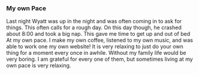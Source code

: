 ---
---

### My own Pace

Last night Wyatt was up in the night and was often coming in to ask for things.
This often calls for a rough day. On this day though, he crashed about 8:00
and took a big nap. This gave me time to get up and out of bed At my own pace.
I make my own coffee, listened to my own music, and was able to work one my own
website! It is very relaxing to just do your own thing for a moment every once
in awhile. Without my family life would be very boring. I am grateful for
every one of them, but sometimes living at my own pace is very relaxing.
